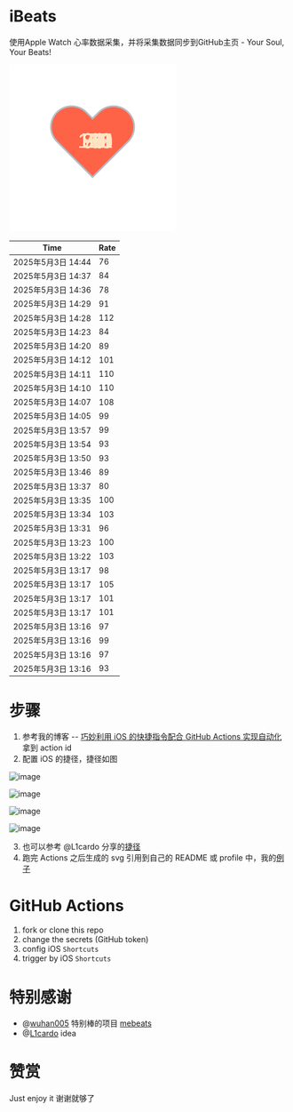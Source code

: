 # iBeats
使用Apple Watch 心率数据采集，并将采集数据同步到GitHub主页 - Your Soul, Your Beats!

![](./files/heart.svg)

<!--START_SECTION:my_heart_rate-->
| Time | Rate | 
 | ---- | ---- | 
| 2025年5月3日 14:44 | 76 |
| 2025年5月3日 14:37 | 84 |
| 2025年5月3日 14:36 | 78 |
| 2025年5月3日 14:29 | 91 |
| 2025年5月3日 14:28 | 112 |
| 2025年5月3日 14:23 | 84 |
| 2025年5月3日 14:20 | 89 |
| 2025年5月3日 14:12 | 101 |
| 2025年5月3日 14:11 | 110 |
| 2025年5月3日 14:10 | 110 |
| 2025年5月3日 14:07 | 108 |
| 2025年5月3日 14:05 | 99 |
| 2025年5月3日 13:57 | 99 |
| 2025年5月3日 13:54 | 93 |
| 2025年5月3日 13:50 | 93 |
| 2025年5月3日 13:46 | 89 |
| 2025年5月3日 13:37 | 80 |
| 2025年5月3日 13:35 | 100 |
| 2025年5月3日 13:34 | 103 |
| 2025年5月3日 13:31 | 96 |
| 2025年5月3日 13:23 | 100 |
| 2025年5月3日 13:22 | 103 |
| 2025年5月3日 13:17 | 98 |
| 2025年5月3日 13:17 | 105 |
| 2025年5月3日 13:17 | 101 |
| 2025年5月3日 13:17 | 101 |
| 2025年5月3日 13:16 | 97 |
| 2025年5月3日 13:16 | 99 |
| 2025年5月3日 13:16 | 97 |
| 2025年5月3日 13:16 | 93 |

<!--END_SECTION:my_heart_rate-->

# 步骤
1. 参考我的博客 -- [巧妙利用 iOS 的快捷指令配合 GitHub Actions 实现自动化](https://github.com/yihong0618/gitblog/issues/198) 拿到 action id
2. 配置 iOS 的捷径，捷径如图

![image](https://user-images.githubusercontent.com/15976103/122154218-0db0b480-ce97-11eb-93bb-5aec07c558dc.png)

![image](https://user-images.githubusercontent.com/15976103/122154236-186b4980-ce97-11eb-8e4b-70551a0391ae.png)

![image](https://user-images.githubusercontent.com/15976103/122154268-2d47dd00-ce97-11eb-902e-3acf292265a9.png)

![image](https://user-images.githubusercontent.com/15976103/122174055-fa144680-ceb4-11eb-9be2-3eb83cd516f7.png)

3. 也可以参考 @L1cardo 分享的[捷径](https://www.icloud.com/shortcuts/6ab6047b459c41ad822ad6b94b1c03d4)
4. 跑完 Actions 之后生成的 svg 引用到自己的 README 或 profile 中，我的[例子](https://github.com/yihong0618) 

# GitHub Actions

1. fork or clone this repo
2. change the secrets (GitHub token)
3. config iOS `Shortcuts` 
4. trigger by iOS `Shortcuts`

# 特别感谢
- @[wuhan005](https://github.com/wuhan005) 特别棒的项目 [mebeats](https://github.com/wuhan005/mebeats)
- @[L1cardo](https://github.com/L1cardo) idea

# 赞赏
Just enjoy it
谢谢就够了
